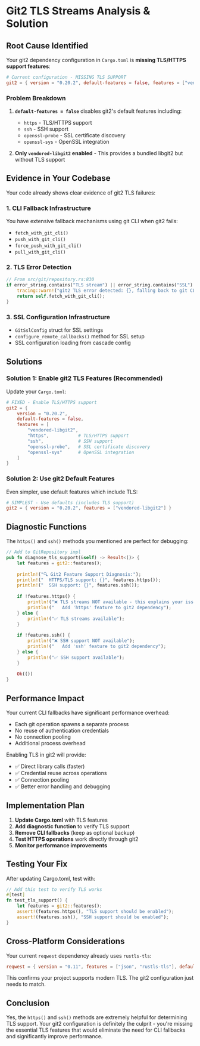# Git2 TLS Streams Analysis & Solution

## Root Cause Identified

Your git2 dependency configuration in `Cargo.toml` is **missing TLS/HTTPS support features**:

```toml
# Current configuration - MISSING TLS SUPPORT
git2 = { version = "0.20.2", default-features = false, features = ["vendored-libgit2"] }
```

### Problem Breakdown

1. **`default-features = false`** disables git2's default features including:
   - `https` - TLS/HTTPS support
   - `ssh` - SSH support  
   - `openssl-probe` - SSL certificate discovery
   - `openssl-sys` - OpenSSL integration

2. **Only `vendored-libgit2` enabled** - This provides a bundled libgit2 but without TLS support

## Evidence in Your Codebase

Your code already shows clear evidence of git2 TLS failures:

### 1. CLI Fallback Infrastructure
You have extensive fallback mechanisms using git CLI when git2 fails:
- `fetch_with_git_cli()`
- `push_with_git_cli()` 
- `force_push_with_git_cli()`
- `pull_with_git_cli()`

### 2. TLS Error Detection
```rust
// From src/git/repository.rs:830
if error_string.contains("TLS stream") || error_string.contains("SSL") {
    tracing::warn!("git2 TLS error detected: {}, falling back to git CLI", e);
    return self.fetch_with_git_cli();
}
```

### 3. SSL Configuration Infrastructure
- `GitSslConfig` struct for SSL settings
- `configure_remote_callbacks()` method for SSL setup
- SSL configuration loading from cascade config

## Solutions

### Solution 1: Enable git2 TLS Features (Recommended)

Update your `Cargo.toml`:

```toml
# FIXED - Enable TLS/HTTPS support
git2 = { 
    version = "0.20.2", 
    default-features = false, 
    features = [
        "vendored-libgit2",
        "https",           # TLS/HTTPS support
        "ssh",             # SSH support
        "openssl-probe",   # SSL certificate discovery
        "openssl-sys"      # OpenSSL integration
    ] 
}
```

### Solution 2: Use git2 Default Features

Even simpler, use default features which include TLS:

```toml
# SIMPLEST - Use defaults (includes TLS support)
git2 = { version = "0.20.2", features = ["vendored-libgit2"] }
```

## Diagnostic Functions

The `https()` and `ssh()` methods you mentioned are perfect for debugging:

```rust
// Add to GitRepository impl
pub fn diagnose_tls_support(&self) -> Result<()> {
    let features = git2::features();
    
    println!("🔍 Git2 Feature Support Diagnosis:");
    println!("  HTTPS/TLS support: {}", features.https());
    println!("  SSH support: {}", features.ssh());
    
    if !features.https() {
        println!("❌ TLS streams NOT available - this explains your issues!");
        println!("   Add 'https' feature to git2 dependency");
    } else {
        println!("✅ TLS streams available");
    }
    
    if !features.ssh() {
        println!("❌ SSH support NOT available");
        println!("   Add 'ssh' feature to git2 dependency");
    } else {
        println!("✅ SSH support available");
    }
    
    Ok(())
}
```

## Performance Impact

Your current CLI fallbacks have significant performance overhead:
- Each git operation spawns a separate process
- No reuse of authentication credentials
- No connection pooling
- Additional process overhead

Enabling TLS in git2 will provide:
- ✅ Direct library calls (faster)
- ✅ Credential reuse across operations
- ✅ Connection pooling
- ✅ Better error handling and debugging

## Implementation Plan

1. **Update Cargo.toml** with TLS features
2. **Add diagnostic function** to verify TLS support
3. **Remove CLI fallbacks** (keep as optional backup)
4. **Test HTTPS operations** work directly through git2
5. **Monitor performance improvements**

## Testing Your Fix

After updating Cargo.toml, test with:

```rust
// Add this test to verify TLS works
#[test]
fn test_tls_support() {
    let features = git2::features();
    assert!(features.https(), "TLS support should be enabled");
    assert!(features.ssh(), "SSH support should be enabled");
}
```

## Cross-Platform Considerations

Your current `reqwest` dependency already uses `rustls-tls`:
```toml
reqwest = { version = "0.11", features = ["json", "rustls-tls"], default-features = false }
```

This confirms your project supports modern TLS. The git2 configuration just needs to match.

## Conclusion

Yes, the `https()` and `ssh()` methods are extremely helpful for determining TLS support. Your git2 configuration is definitely the culprit - you're missing the essential TLS features that would eliminate the need for CLI fallbacks and significantly improve performance.